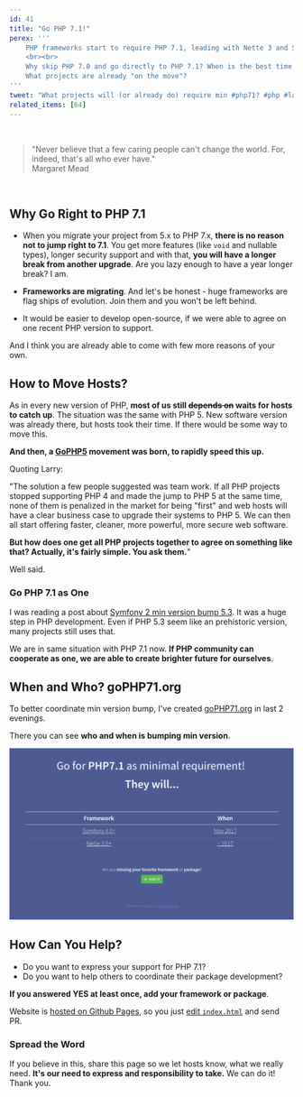 ```yaml
---
id: 41
title: "Go PHP 7.1!"
perex: '''
    PHP frameworks start to require PHP 7.1, leading with Nette 3 and Symfony 4.
    <br><br>
    Why skip PHP 7.0 and go directly to PHP 7.1? When is the best time to join?
    What projects are already "on the move"?
'''
tweet: "What projects will (or already do) require min #php71? #php #laravel #zendframework #doctrine #symfony"
related_items: [64]
---
```


<br>

<blockquote class="blockquote text-center">
    "Never believe that a few caring people can't change the world. For, indeed, that's all who ever have."
    <footer class="blockquote-footer">Margaret Mead</footer>
</blockquote>

<br>

## Why Go Right to PHP 7.1

- When you migrate your project from 5.x to PHP 7.x, **there is no reason not to jump right to 7.1**. You get more features (like `void` and nullable types), longer security support and with that, **you will have a longer break from another upgrade**. Are you lazy enough to have a year longer break? I am.

- **Frameworks are migrating**. And let's be honest - huge frameworks are flag ships of evolution. Join them and you won't be left behind.

- It would be easier to develop open-source, if we were able to agree on one recent PHP version to support.

And I think you are already able to come with few more reasons of your own.


## How to Move Hosts?

As in every new version of PHP, **most of us still <strike>depends on</strike> waits for hosts to catch up**. The situation was the same with PHP 5. New software version was already there, but hosts took their time. If there would be some way to move this.

**And then, a [GoPHP5](https://www.garfieldtech.com/blog/go-php-5-go) movement was born, to rapidly speed this up.**

Quoting Larry:

"The solution a few people suggested was team work. If all PHP projects stopped supporting PHP 4 and made the jump to PHP 5 at the same time, none of them is penalized in the market for being "first" and web hosts will have a clear business case to upgrade their systems to PHP 5. We can then all start offering faster, cleaner, more powerful, more secure web software.

**But how does one get all PHP projects together to agree on something like that? Actually, it's fairly simple. You ask them.**"

Well said.


### Go PHP 7.1 as One

I was reading a post about [Symfony 2 min version bump 5.3](https://symfony.com/blog/why-will-symfony-2-0-finally-use-php-5-3).
It was a huge step in PHP development. Even if PHP 5.3 seem like an prehistoric version, many projects still uses that.

We are in same situation with PHP 7.1 now. **If PHP community can cooperate as one, we are able to create brighter future for ourselves**.


## When and Who? goPHP71.org

To better coordinate min version bump, I've created [goPHP71.org](https://goPHP71.org) in last 2 evenings.

There you can see **who and when is bumping min version**.

<img src="/assets/images/posts/2017/go-php-71/first-version.png" class="img-thumbnail">

## How Can You Help?

- Do you want to express your support for PHP 7.1?
- Do you want to help others to coordinate their package development?

**If you answered YES at least once, add your framework or package**.

Website is [hosted on Github Pages](https://github.com/tomasvotruba/goPHP71.org), so you just [edit `index.html`](https://github.com/TomasVotruba/gophp71.org/edit/master/index.html) and send PR.

### Spread the Word

If you believe in this, share this page so we let hosts know, what we really need. **It's our need to express and responsibility to take.**
We can do it! Thank you.
